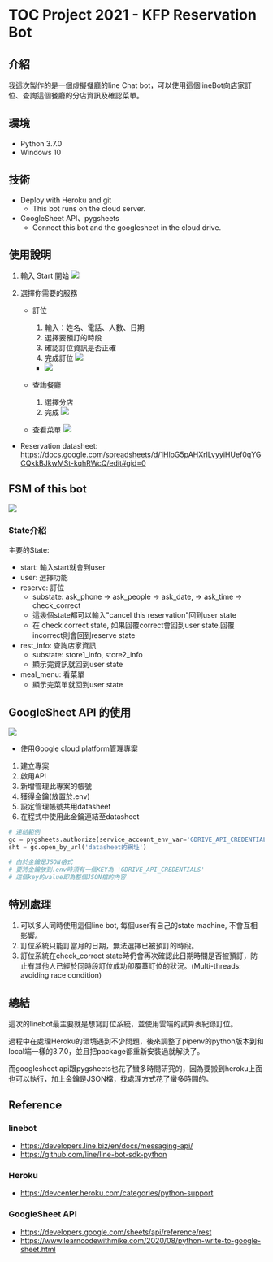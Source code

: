 # TOC Project 2021 - KFP Reservation Bot

## 介紹
我這次製作的是一個虛擬餐廳的line Chat bot，可以使用這個lineBot向店家訂位、查詢這個餐廳的分店資訊及確認菜單。

## 環境
* Python 3.7.0
* Windows 10

## 技術
* Deploy with Heroku and git
    * This bot runs on the cloud server.
* GoogleSheet API、pygsheets
    * Connect this bot and the googlesheet in the cloud drive. 
## 使用說明
1. 輸入 Start 開始
    ![](https://i.imgur.com/QxN9W0K.png)

3. 選擇你需要的服務
    * 訂位
         1. 輸入：姓名、電話、人數、日期
         2. 選擇要預訂的時段
         3. 確認訂位資訊是否正確
         4. 完成訂位
         ![](https://i.imgur.com/sroe13D.jpg)
         * ![](https://i.imgur.com/uCiG8Cj.png)

    * 查詢餐廳
         1. 選擇分店
         2. 完成
         ![](https://i.imgur.com/3AVqH1M.jpg)

    * 查看菜單 
         ![](https://i.imgur.com/C2wFfXR.png)


* Reservation datasheet: https://docs.google.com/spreadsheets/d/1HloG5pAHXrlLvyyiHUef0qYGCQkkBJkwMSt-kqhRWcQ/edit#gid=0


## FSM of this bot

![](https://i.imgur.com/8rvchiL.png)

### State介紹
主要的State:
* start: 輸入start就會到user
* user: 選擇功能
* reserve: 訂位
    * substate: ask_phone -> ask_people -> ask_date, -> ask_time -> check_correct
    * 這幾個state都可以輸入"cancel this reservation"回到user state
    * 在 check correct state, 如果回覆correct會回到user state,回覆incorrect則會回到reserve state
* rest_info: 查詢店家資訊
    * substate: store1_info, store2_info
    * 顯示完資訊就回到user state 
* meal_menu: 看菜單
    * 顯示完菜單就回到user state 

## GoogleSheet API 的使用

![](https://i.imgur.com/dZKIidk.png)
* 使用Google cloud platform管理專案

1. 建立專案
2. 啟用API
3. 新增管理此專案的帳號
4. 獲得金鑰(放置於.env)
5. 設定管理帳號共用datasheet
6. 在程式中使用此金鑰連結至datasheet

```python
# 連結範例
gc = pygsheets.authorize(service_account_env_var='GDRIVE_API_CREDENTIALS')
sht = gc.open_by_url('datasheet的網址')

# 由於金鑰是JSON格式
# 要將金鑰放到.env時須有一個KEY為 'GDRIVE_API_CREDENTIALS'
# 這個key的value即為整個JSON檔的內容
```
## 特別處理
1. 可以多人同時使用這個line bot, 每個user有自己的state machine, 不會互相影響。
2. 訂位系統只能訂當月的日期，無法選擇已被預訂的時段。
3. 訂位系統在check_correct state時仍會再次確認此日期時間是否被預訂，防止有其他人已經於同時段訂位成功卻覆蓋訂位的狀況。(Multi-threads: avoiding race condition)

## 總結

這次的linebot最主要就是想寫訂位系統，並使用雲端的試算表紀錄訂位。

過程中在處理Heroku的環境遇到不少問題，後來調整了pipenv的python版本到和local端一樣的3.7.0，並且把package都重新安裝過就解決了。

而googlesheet api跟pygsheets也花了蠻多時間研究的，因為要搬到heroku上面也可以執行，加上金鑰是JSON檔，找處理方式花了蠻多時間的。


## Reference

### linebot
* https://developers.line.biz/en/docs/messaging-api/
* https://github.com/line/line-bot-sdk-python

### Heroku
* https://devcenter.heroku.com/categories/python-support


### GoogleSheet API
* https://developers.google.com/sheets/api/reference/rest
* https://www.learncodewithmike.com/2020/08/python-write-to-google-sheet.html







